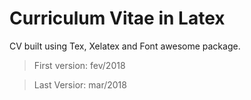 # Curriculum Vitae in Latex

CV built using Tex, Xelatex and Font awesome package.

> First version: fev/2018

> Last Versior: mar/2018

